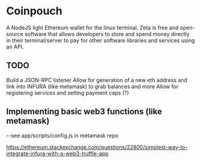 # Coinpouch

A NodeJS light Ethereum wallet for the linux terminal.  Zeta is free and open-source software that allows developers to store and spend money directly in their terminal/server to pay for other software libraries and services using an API.  


## TODO

Build a JSON-RPC listener
Allow for generation of a new eth address and link into INFURA (like metamask) to grab balances and more
Allow for registering services and setting payment caps (?)


## Implementing basic web3 functions (like metamask)
--see app/scripts/config.js in metamask repo

https://ethereum.stackexchange.com/questions/22800/simplest-way-to-integrate-infura-with-a-web3-truffle-app
